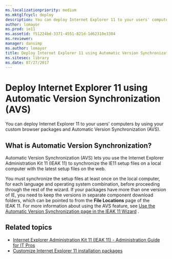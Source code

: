 ```yaml
---
ms.localizationpriority: medium
ms.mktglfcycl: deploy
description: You can deploy Internet Explorer 11 to your users' computers by using your custom browser packages and Automatic Version Synchronization (AVS).
author: lomayor
ms.prod: ie11
ms.assetid: f51224bd-3371-4551-821d-1d62310e3384
ms.reviewer: 
manager: dansimp
ms.author: lomayor
title: Deploy Internet Explorer 11 using Automatic Version Synchronization (AVS) (Internet Explorer 11 for IT Pros)
ms.sitesec: library
ms.date: 07/27/2017
---
```


# Deploy Internet Explorer 11 using Automatic Version Synchronization (AVS)
You can deploy Internet Explorer 11 to your users' computers by using your custom browser packages and Automatic Version Synchronization (AVS).

## What is Automatic Version Synchronization?
Automatic Version Synchronization (AVS) lets you use the Internet Explorer Administration Kit 11 (IEAK 11) to synchronize the IE11 setup files on a local computer with the latest setup files on the web.

You must synchronize the setup files at least once on the local computer, for each language and operating system combination, before proceeding through the rest of the wizard. If your packages have more than one version of IE, you need to keep the versions in separate component download folders, which can be pointed to from the **File Locations** page of the IEAK 11. For more information about using the AVS feature, see [Use the Automatic Version Synchronization page in the IEAK 11 Wizard](../ie11-ieak/auto-version-sync-ieak11-wizard.md)
.

## Related topics
- [Internet Explorer Administration Kit 11 (IEAK 11) - Administration Guide for IT Pros](../ie11-ieak/index.md)
- [Customize Internet Explorer 11 installation packages](customize-ie11-install-packages.md)


 

 



